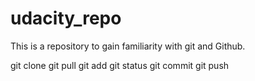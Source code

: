 # udacity_repo
This is a repository to gain familiarity with git and Github.



git clone
git pull
git add
git status
git commit
git push
